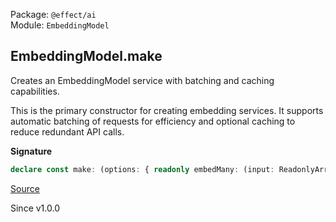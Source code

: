 Package: `@effect/ai`<br />
Module: `EmbeddingModel`<br />

## EmbeddingModel.make

Creates an EmbeddingModel service with batching and caching capabilities.

This is the primary constructor for creating embedding services. It supports
automatic batching of requests for efficiency and optional caching to reduce
redundant API calls.

**Signature**

```ts
declare const make: (options: { readonly embedMany: (input: ReadonlyArray<string>) => Effect.Effect<Array<Result>, AiError.AiError>; readonly maxBatchSize?: number; readonly cache?: { readonly capacity: number; readonly timeToLive: Duration.DurationInput; }; }) => Effect.Effect<Service, never, never>
```

[Source](https://github.com/Effect-TS/effect/tree/main/packages/ai/ai/src/EmbeddingModel.ts#L192)

Since v1.0.0